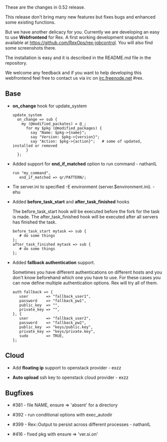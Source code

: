 These are the changes in 0.52 release.

This release don't bring many new features but fixes bugs and enhanced some existing functions.

But we have another delicacy for you. Currently we are developing an easy to use **Webfrontend** for Rex. A first working development snapshot is available at <https://github.com/RexOps/rex-jobcontrol>. You will also find some screenshots there.

The installation is easy and it is described in the README.md file in the repository.

We welcome any feedback and if you want to help developing this webfrontend feel free to contact us via irc on [irc.freenode.net](irc://irc.freenode.net/#rex) \#rex.

## Base

-   **on\_change** hook for update\_system

        update_system
          on_change => sub {
            my (@modified_packates) = @_;
              for my $pkg (@modified_packages) {
                say "Name: $pkg->{name}";
                say "Version: $pkg->{version}";
                say "Action: $pkg->{action}";   # some of updated, installed or removed
              }
          };

-   Added support for **end\_if\_matched** option to run command - nathanIL

        run "my_command",
           end_if_matched => qr/PATTERN/;

-   Tie server.ini to specified -E environment (server.$environment.ini). - ehu

-   Added **before\_task\_start** and **after\_task\_finished** hooks

    The before\_task\_start hook will be executed before the fork for the task is made. The after\_task\_finished hook will be executed after all servers has finished the task.

        before_task_start mytask => sub {
           # do some things
        };
        after_task_finished mytask => sub {
           # do some things
        };

-   Added **fallback authentication** support.

    Sometimes you have different authentications on different hosts and you don't know beforehand which one you have to use. For these cases you can now define multiple authentication options. Rex will try all of them.

        auth fallback => {
           user        => "fallback_user1",
           password    => "fallback_pw1",
           public_key  => "",
           private_key => "",
        }, {
           user        => "fallback_user2",
           password    => "fallback_pw2",
           public_key  => "keys/public.key",
           private_key => "keys/private.key",
           sudo        => TRUE,
        };

## Cloud

-   Add **floating ip** support to openstack provider - exzz

-   **Auto upload** ssh key to openstack cloud provider - exzz

## Bugfixes

-   \#381 - file NAME, ensure =&gt; 'absent' for a directory

-   \#392 - run conditional options with exec\_autodir

-   \#399 - Rex::Output to persist across different processes - nathanIL

-   \#416 - fixed pkg with ensure =&gt; 'ver.si.on'


